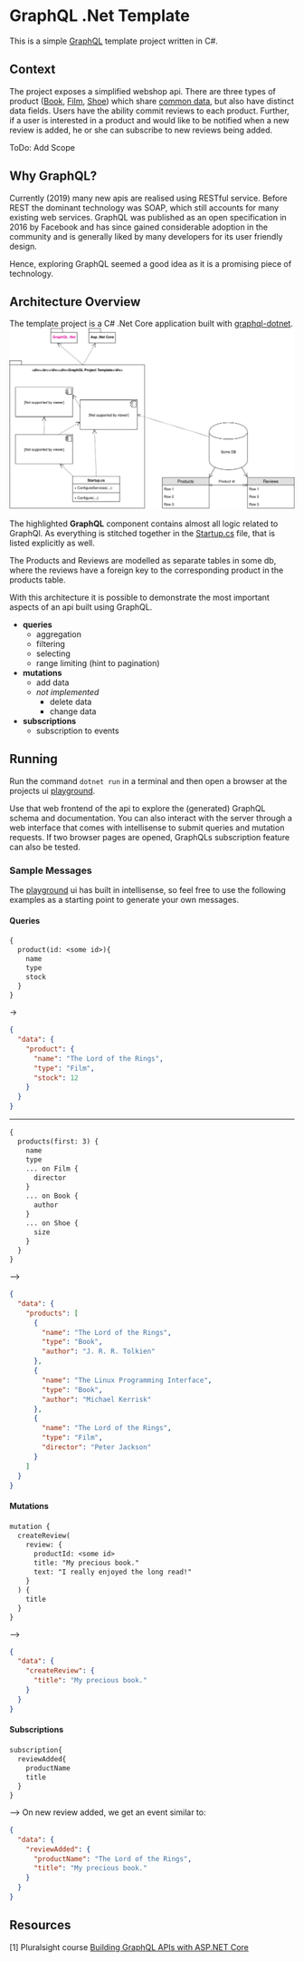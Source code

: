 # GraphQL .Net Template
This is a simple [GraphQL](https://graphql.org/) template project written in C#.

## Context
The project exposes a simplified webshop api. There are three types of product ([Book](GraphQl/Types/BookType.cs), [Film](GraphQl/Types/FilmType.cs), [Shoe](GraphQl/Types/ShoeType.cs)) which share [common data](GraphQl/Types/ProductInterface.cs), but also have distinct data fields.
Users have the ability commit reviews to each product. Further, if a user is interested in a product and would like to be notified when a new review is added, he or she can subscribe to new reviews being added.

ToDo: Add Scope

## Why GraphQL?
Currently (2019) many new apis are realised using RESTful service. Before REST the dominant technology was SOAP, which still accounts for many existing web services. GraphQL was published as an open specification in 2016 by Facebook and has since gained considerable adoption in the community and is generally liked by many developers for its user friendly design.

Hence, exploring GraphQL seemed a good idea as it is a promising piece of technology.

## Architecture Overview
The template project is a C# .Net Core application built with [graphql-dotnet](https://github.com/graphql-dotnet/graphql-dotnet).
![Project Architecture](img/arch.svg)

The highlighted **GraphQL** component contains almost all logic related to GraphQl. As everything is stitched together in the [Startup.cs](Startup.cs) file, that is listed explicitly as well.

The Products and Reviews are modelled as separate tables in some db, where the reviews have a foreign key to the corresponding product in the products table.

With this architecture it is possible to demonstrate the most important aspects of an api built using GraphQL.

- **queries**
  - aggregation
  - filtering
  - selecting
  - range limiting (hint to pagination)
- **mutations**
  - add data
  - *not implemented*
    - delete data
    - change data
- **subscriptions**
  - subscription to events

## Running
Run the command `dotnet run` in a terminal and then open a browser at the projects ui [playground](https://localhost:5001/ui/playground).

Use that web frontend of the api to explore the (generated) GraphQL schema and documentation. You can also interact with the server through a web interface that comes with intellisense to submit queries and mutation requests. If two browser pages are opened, GraphQLs subscription feature can also be tested.

### Sample Messages
The [playground](https://localhost:5001/ui/playground) ui has built in intellisense, so feel free to use the following examples as a starting point to generate your own messages.

#### Queries
```
{
  product(id: <some id>){
    name
    type
    stock
  }
}
```
->
```json
{
  "data": {
    "product": {
      "name": "The Lord of the Rings",
      "type": "Film",
      "stock": 12
    }
  }
}
```
---
```
{
  products(first: 3) {
    name
    type
    ... on Film {
      director
    }
    ... on Book {
      author
    }
    ... on Shoe {
      size
    }
  }
}
```
-->
```json
{
  "data": {
    "products": [
      {
        "name": "The Lord of the Rings",
        "type": "Book",
        "author": "J. R. R. Tolkien"
      },
      {
        "name": "The Linux Programming Interface",
        "type": "Book",
        "author": "Michael Kerrisk"
      },
      {
        "name": "The Lord of the Rings",
        "type": "Film",
        "director": "Peter Jackson"
      }
    ]
  }
}
```

#### Mutations
```
mutation {
  createReview(
    review: {
      productId: <some id>
      title: "My precious book."
      text: "I really enjoyed the long read!"
    }
  ) {
    title
  }
}
```
-->
```json
{
  "data": {
    "createReview": {
      "title": "My precious book."
    }
  }
}
```

#### Subscriptions
```
subscription{
  reviewAdded{
    productName
    title
  }
}
```
--> On new review added, we get an event similar to:
```json
{
  "data": {
    "reviewAdded": {
      "productName": "The Lord of the Rings",
      "title": "My precious book."
    }
  }
}
```

## Resources
[1] Pluralsight course [Building GraphQL APIs with ASP.NET Core](https://app.pluralsight.com/library/courses/building-graphql-apis-aspdotnet-core/table-of-contents)
